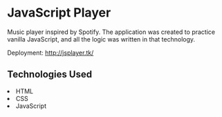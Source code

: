 <h1>JavaScript Player</h1>

Music player inspired by Spotify. The application was created to practice vanilla JavaScript, and all the logic was written in that technology.

Deployment: http://jsplayer.tk/

<h2>Technologies Used</h2>
<li>HTML</li>
<li>CSS</li>
<li>JavaScript</li>
